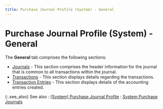 ```yaml
---
title: Purchase Journal Profile (System) - General
---
```


# Purchase Journal Profile (System) - General


The **General** tab comprises the following sections:

- [Journals]({{site.acc_baseurl}}/misc/journal_information_syspurjrnl.html) - This section comprises the header information for the journal that is common to all transactions within the journal.
- [Transactions]({{site.acc_baseurl}}/misc/transactions_syspurjrnl.html) - This section displays details regarding the transactions.
- [Transaction Entries]({{site.acc_baseurl}}/misc/transaction_entries_syspurjrnl.html) - This section displays details of the accounting entries created.



{:.see_also}
See also
: [(System) Purchase Journal Profile]({{site.acc_baseurl}}/purchasing/purchasing-through-documents/system-purchase-journals/system_purchase_journal_profile_-_general.html)
: [System Purchase Journals]({{site.acc_baseurl}}/purchasing/purchasing-through-documents/system-purchase-journals/system_purchase_journals.html)
